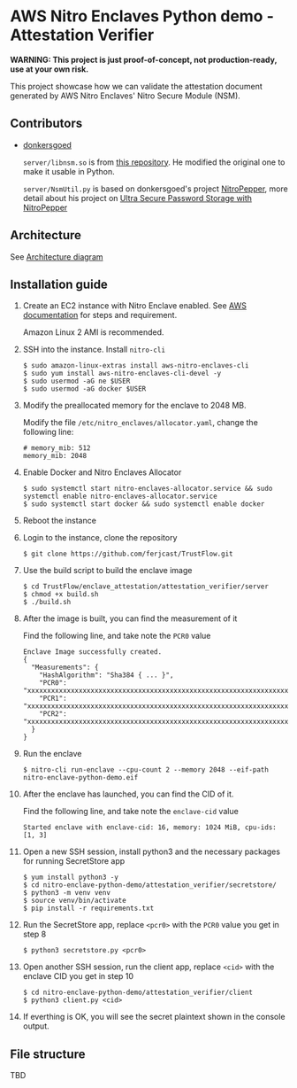 
# AWS Nitro Enclaves Python demo - Attestation Verifier

**WARNING: This project is just proof-of-concept, not production-ready, use at your own risk.**

This project showcase how we can validate the attestation document generated by AWS Nitro Enclaves' Nitro Secure Module (NSM).

## Contributors

- [donkersgoed](https://github.com/donkersgoed)

   `server/libnsm.so` is from [this repository](https://github.com/donkersgoed/aws-nitro-enclaves-nsm-api/commit/112a450082d108bf466ca57e687beaaeff19db4a). He modified the original one to make it usable in Python.

   `server/NsmUtil.py` is based on donkersgoed's project [NitroPepper](https://github.com/donkersgoed/nitropepper-enclave-app), more detail about his project on [Ultra Secure Password Storage with NitroPepper](https://www.sentiatechblog.com/ultra-secure-password-storage-with-nitropepper)

## Architecture

See [Architecture diagram](./docs/architecture.md)

## Installation guide

1. Create an EC2 instance with Nitro Enclave enabled. See [AWS documentation](https://docs.aws.amazon.com/enclaves/latest/user/create-enclave.html) for steps and requirement.

   Amazon Linux 2 AMI is recommended.

1. SSH into the instance. Install `nitro-cli`

   ```
   $ sudo amazon-linux-extras install aws-nitro-enclaves-cli
   $ sudo yum install aws-nitro-enclaves-cli-devel -y
   $ sudo usermod -aG ne $USER
   $ sudo usermod -aG docker $USER
   ```

1. Modify the preallocated memory for the enclave to 2048 MB.

   Modify the file `/etc/nitro_enclaves/allocator.yaml`, change the following line:

   ```
   # memory_mib: 512
   memory_mib: 2048
   ```

1. Enable Docker and Nitro Enclaves Allocator

   ```
   $ sudo systemctl start nitro-enclaves-allocator.service && sudo systemctl enable nitro-enclaves-allocator.service
   $ sudo systemctl start docker && sudo systemctl enable docker
   ```

1. Reboot the instance

1. Login to the instance, clone the repository

   ```
   $ git clone https://github.com/ferjcast/TrustFlow.git
   ```

1. Use the build script to build the enclave image

   ```
   $ cd TrustFlow/enclave_attestation/attestation_verifier/server
   $ chmod +x build.sh
   $ ./build.sh
   ```

1. After the image is built, you can find the measurement of it

   Find the following line, and take note the `PCR0` value

   ```
   Enclave Image successfully created.
   {
     "Measurements": {
       "HashAlgorithm": "Sha384 { ... }",
       "PCR0": "xxxxxxxxxxxxxxxxxxxxxxxxxxxxxxxxxxxxxxxxxxxxxxxxxxxxxxxxxxxxxxxxxxxxxxxxxxxxxxxxxxxxxxxxxxxxxxxx",
       "PCR1": "xxxxxxxxxxxxxxxxxxxxxxxxxxxxxxxxxxxxxxxxxxxxxxxxxxxxxxxxxxxxxxxxxxxxxxxxxxxxxxxxxxxxxxxxxxxxxxxx",
       "PCR2": "xxxxxxxxxxxxxxxxxxxxxxxxxxxxxxxxxxxxxxxxxxxxxxxxxxxxxxxxxxxxxxxxxxxxxxxxxxxxxxxxxxxxxxxxxxxxxxxx"
     }
   }
   ```

1. Run the enclave

   ```
   $ nitro-cli run-enclave --cpu-count 2 --memory 2048 --eif-path nitro-enclave-python-demo.eif
   ```

1. After the enclave has launched, you can find the CID of it.

   Find the following line, and take note the `enclave-cid` value

   ```
   Started enclave with enclave-cid: 16, memory: 1024 MiB, cpu-ids: [1, 3]
   ```

1. Open a new SSH session, install python3 and the necessary packages for running SecretStore app

   ```
   $ yum install python3 -y
   $ cd nitro-enclave-python-demo/attestation_verifier/secretstore/
   $ python3 -m venv venv
   $ source venv/bin/activate
   $ pip install -r requirements.txt
   ```

1. Run the SecretStore app, replace `<pcr0>` with the `PCR0` value you get in step 8

   ```
   $ python3 secretstore.py <pcr0>
   ```

1. Open another SSH session, run the client app, replace `<cid>` with the enclave CID you get in step 10

   ```
   $ cd nitro-enclave-python-demo/attestation_verifier/client
   $ python3 client.py <cid>
   ```

1. If everthing is OK, you will see the secret plaintext shown in the console output.

## File structure

TBD
